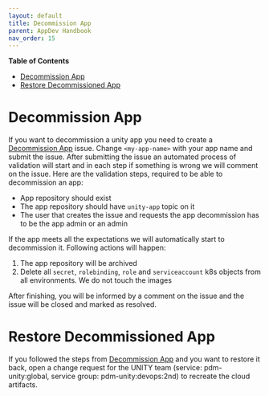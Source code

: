 ```yaml
---
layout: default
title: Decommission App
parent: AppDev Handbook
nav_order: 15
---
```


**Table of Contents**

<!-- START doctoc generated TOC please keep comment here to allow auto update -->
<!-- DON'T EDIT THIS SECTION, INSTEAD RE-RUN doctoc TO UPDATE -->

- [Decommission App](#decommission-app)
- [Restore Decommissioned App](#restore-decommissioned-app)

<!-- END doctoc generated TOC please keep comment here to allow auto update -->

# Decommission App

If you want to decommission a unity app you need to create a [Decommission App][Decommission App] issue.
Change `<my-app-name>` with your app name and submit the issue.
After submitting the issue an automated process of validation will start and in each step if something is wrong we will comment on the issue.
Here are the validation steps, required to be able to decommission an app:
* App repository should exist
* The app repository should have `unity-app` topic on it
* The user that creates the issue and requests the app decommission has to be the app admin or an admin

If the app meets all the expectations we will automatically start to decommission it. Following actions will happen:
1. The app repository will be archived
2. Delete all `secret`, `rolebinding`, `role` and `serviceaccount`  k8s objects from all environments. We do not touch the images

After finishing, you will be informed by a comment on the issue and the issue will be closed and marked as resolved.

# Restore Decommissioned App

If you followed the steps from [Decommission App](#decommission-app) and you want to restore it back, open a change request for the UNITY team (service: pdm-unity:global, service group: pdm-unity:devops:2nd) to recreate the cloud artifacts.

[Decommission App]: https://atc-github.azure.cloud.bmw/UNITY/unity/issues/new?assignees=&labels=decommission+app%2C+waiting+for+review&template=decommission-app.md&title=Decommission+UNITY+App
